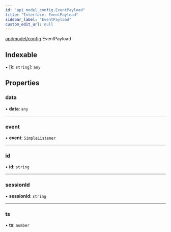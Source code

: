 ```yaml
---
id: "api_model_config.EventPayload"
title: "Interface: EventPayload"
sidebar_label: "EventPayload"
custom_edit_url: null
---
```


[api/model/config](/api/modules/api_model_config.md).EventPayload

## Indexable

▪ [k: `string`]: `any`

## Properties

### data

• **data**: `any`

___

### event

• **event**: [`SimpleListener`](/api/enums/api_model_events.SimpleListener.md)

___

### id

• **id**: `string`

___

### sessionId

• **sessionId**: `string`

___

### ts

• **ts**: `number`
